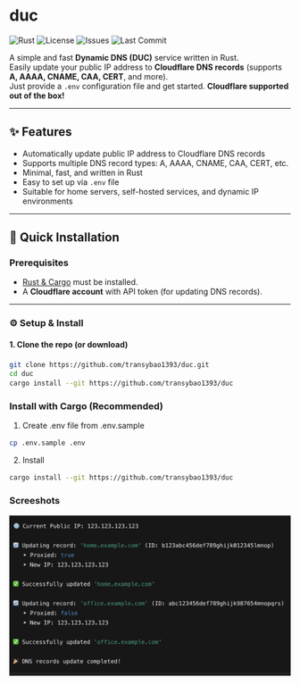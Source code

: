 # duc

![Rust](https://img.shields.io/badge/Rust-🦀-orange)
![License](https://img.shields.io/github/license/transybao1393/duc)
![Issues](https://img.shields.io/github/issues/transybao1393/duc)
![Last Commit](https://img.shields.io/github/last-commit/transybao1393/duc)

A simple and fast **Dynamic DNS (DUC)** service written in Rust.  
Easily update your public IP address to **Cloudflare DNS records** (supports **A, AAAA, CNAME, CAA, CERT**, and more).  
Just provide a `.env` configuration file and get started. **Cloudflare supported out of the box!**

---

## ✨ Features

- Automatically update public IP address to Cloudflare DNS records
- Supports multiple DNS record types: A, AAAA, CNAME, CAA, CERT, etc.
- Minimal, fast, and written in Rust
- Easy to set up via `.env` file
- Suitable for home servers, self-hosted services, and dynamic IP environments

---

## 🚀 Quick Installation

### Prerequisites
- [Rust & Cargo](https://www.rust-lang.org/tools/install) must be installed.
- A **Cloudflare account** with API token (for updating DNS records).

---

### ⚙️ Setup & Install

#### 1. Clone the repo (or download)

```bash
git clone https://github.com/transybao1393/duc.git
cd duc
cargo install --git https://github.com/transybao1393/duc
```


### Install with Cargo (Recommended)
1.  Create .env file from .env.sample
```bash
cp .env.sample .env
```

2. Install
```bash
cargo install --git https://github.com/transybao1393/duc
```

### Screeshots
![Sample successfull output](sample1.png)
